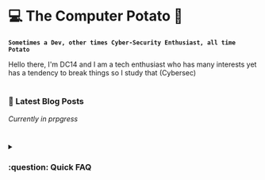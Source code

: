 # :computer: The Computer Potato :potato:

**`Sometimes a Dev, other times Cyber-Security Enthusiast, all time Potato`**

Hello there, I'm DC14 and I am a tech enthusiast who has many interests yet has a tendency to break things so I study that (Cybersec)

#

### :newspaper: Latest Blog Posts

*Currently in prpgress*

#

<details>
 <summary><h3>:question: Quick FAQ</h3></summary>
  - 🔭 I’m currently working on ...
- 🌱 I’m currently learning ...
- 👯 I’m looking to collaborate on ...
- 🤔 I’m looking for help with ...
- 💬 Ask me about ...
- 📫 How to reach me: ...
- 😄 Pronouns: ...
- ⚡ Fun fact: ...
  
<!--
**PotatChild/PotatChild** is a ✨ _special_ ✨ repository because its `README.md` (this file) appears on your GitHub profile.

Here are some ideas to get you started:

- 🔭 I’m currently working on ...
- 🌱 I’m currently learning ...
- 👯 I’m looking to collaborate on ...
- 🤔 I’m looking for help with ...
- 💬 Ask me about ...
- 📫 How to reach me: ...
- 😄 Pronouns: ...
- ⚡ Fun fact: ...
-->

